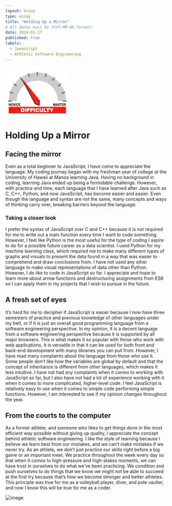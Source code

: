 ```yaml
---
layout: essay
type: essay
title: "Holding Up a Mirror"
# All dates must be YYYY-MM-DD format!
date: 2024-01-17
published: true
labels:
  - Javascript
  - Athletic Software Engineering
---
```


<img width="200px" class="rounded float-start pe-4" src="../img/difficulty/degree_difficulty.jpg">

# Holding Up a Mirror

## Facing the mirror
Even as a total beginner to JavaScript, I have come to appreciate the language. My coding journey began with my freshman year of college at the University of Hawaii at Manoa learning Java. Having no background in coding, learning Java ended up being a formidable challenge. However, with practice and time, each language that I have learned after Java such as C, C++, Python, and now JavaScript, has become easier and easier. Even though the language and syntax are not the same, many concepts and ways of thinking carry over, breaking barriers beyond the language.

### Taking a closer look
I prefer the syntax of JavaScript over C and C++ because it is not required for me to write out a main function every time I want to code something. However, I feel like Python is the most useful for the type of coding I aspire to do for a possible future career as a data scientist. I used Python for my machine learning class, which required me to make many different types of graphs and visuals to present the data found in a way that was easier to comprehend and draw conclusions from. I have not used any other language to make visual representations of data other than Python. However, I do like to code in JavaScript so far. I appreciate and hope to learn more about arrow functions and destructuring assignments from ES6 so I can apply them in my projects that I wish to pursue in the future.

## A fresh set of eyes
It’s hard for me to decipher if JavaScript is easier because I now have three semesters of practice and previous knowledge of other languages under my belt, or if it is just an overall good programming language from a software engineering perspective. In my opinion, it is a decent language from a software engineering perspective because it is supported by all major browsers. This is what makes it so popular with those who work with web applications. It is versatile in that it can be used for both front and back-end development with many libraries you can pull from. However, I have read many complaints about the language from those who use it. Some people don’t like how the variables are global by default and that the concept of inheritance is different from other languages, which makes it less intuitive. I have not had any complaints when it comes to working with JavaScript so far, but I also have not had a lot of experience working with it when it comes to more complicated, higher-level code. I feel JavaScript is relatively easy to use when it comes to simple code performing simple functions. However, I am interested to see if my opinion changes throughout the year.

## From the courts to the computer
As a former athlete, and someone who likes to get things done in the most efficient way possible without giving up quality, I appreciate the concept behind athletic software engineering. I like the style of learning because I believe we learn best from our mistakes, and we can’t make mistakes if we never try. As an athlete, we don’t just practice our skills right before a big game or an important meet. We practice throughout the week every day so that when it comes to high-pressure and high-stakes moments, we can have trust in ourselves to do what we’ve been practicing. We condition and push ourselves to do things that we know we might not be able to succeed at the first try because that’s how we become stronger and better athletes. This principle was true for me as a volleyball player, diver, and pole vaulter, and now I know this will be true for me as a coder.


![image](https://github.com/nsching/nsching.github.io/assets/143790749/3a9ecfe4-dff3-4b8d-9528-559c3ef8a3b1)



